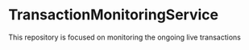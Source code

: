 # TransactionMonitoringService
This repository is focused on monitoring the ongoing live transactions
